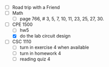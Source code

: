 - [ ] Road trip with a Friend
- [ ] Math
	- [ ] page 766, # 3, 5, 7, 10, 11, 23, 25, 27, 30.
- [ ] CPE 1500
	 - [ ] hw5
	- [x] do the lab circuit design
- [ ] CSC 1110
	- [ ] turn in exercise 4 when available
	- [ ] turn in homework 4
	- [ ] reading quiz 4